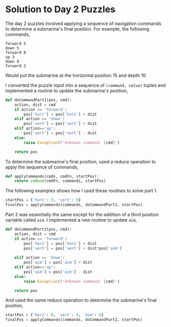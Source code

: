 # Solution to Day 2 Puzzles

The day 2 puzzles involved applying a sequence
of navigation commands to determine a submarine's
final position. For example, the following commands,

```
forward 5
down 5
forward 8
up 3
down 8
forward 2
```

Would put the submarine at the horizontal position 15 and
depth 10.

I converted the puzzle input into a sequence of `(command, value)` 
tuples and implemented a routine to update the submarine's
position,

```python
def doCommandPart1(pos, cmd):
    action, dist = cmd
    if action == 'forward':
        pos['horz'] = pos['horz'] + dist
    elif action == 'down':
        pos['vert'] = pos['vert'] + dist
    elif action=='up':
        pos['vert'] = pos['vert'] - dist
    else:
        raise Exception(f'Unknown command: {cmd}')

    return pos
```

To determine the submarine's final position, used
a reduce operation to apply the sequence of commands,

```python
def applyCommands(cmds, cmdFn, startPos):
    return reduce(cmdFn, commands, startPos)
```

The following examples shows how I used these routines to solve
part 1.

```python
startPos = {'horz': 0, 'vert': 0}
finalPos = applyCommands(commands, doCommandPart1, startPos)
```

Part 2 was essentially the same except for the addition of 
a third position variable called `aim`. I implemented
a new routine to update `aim`,

```python
def doCommandPart2(pos, cmd):
    action, dist = cmd
    if action == 'forward':
        pos['horz'] = pos['horz'] + dist
        pos['vert'] = pos['vert'] + dist*pos['aim']
        
    elif action == 'down':
        pos['aim'] = pos['aim'] + dist
    elif action=='up':
        pos['aim'] = pos['aim'] - dist
    else:
        raise Exception(f'Unknown command: {cmd}')

    return pos
```

And used the same reduce operation to determine the submarine's
final position,

```python
startPos = {'horz': 0, 'vert': 0, 'aim': 0}
finalPos = applyCommands(commands, doCommandPart2, startPos)
```
